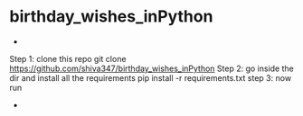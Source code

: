 # birthday_wishes_inPython

*
Step 1: clone this repo 
 git clone https://github.com/shiva347/birthday_wishes_inPython
Step 2: go inside the dir and install all the requirements
  pip install -r requirements.txt
step 3: now run 

 
*
